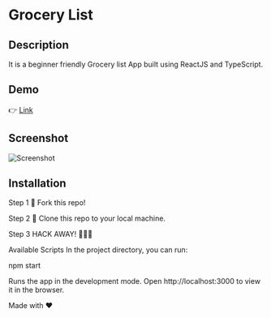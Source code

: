 # Grocery List

## Description

It is a beginner friendly Grocery list App built using ReactJS and TypeScript.

## Demo

👉 [Link](https://unruffled-bardeen-8a446a.netlify.app/)

## Screenshot

![Screenshot](https://user-images.githubusercontent.com/4997491/113450829-460b2f80-941e-11eb-8757-1a8490a2ab00.JPG)

## Installation

Step 1 🍴 Fork this repo!

Step 2 👯 Clone this repo to your local machine.

Step 3 HACK AWAY! 🔨🔨🔨

Available Scripts
In the project directory, you can run:

npm start

Runs the app in the development mode.
Open http://localhost:3000 to view it in the browser.

Made with ❤